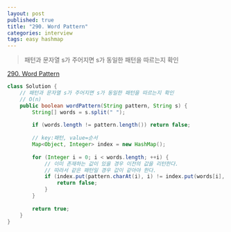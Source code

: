 ```yaml
---
layout: post
published: true
title: "290. Word Pattern"
categories: interview
tags: easy hashmap
---
```


> 패턴과 문자열 s가 주어지면 s가 동일한 패턴을 따르는지 확인

[290. Word Pattern](https://leetcode.com/problems/word-pattern/)

```java
class Solution {
    // 패턴과 문자열 s가 주어지면 s가 동일한 패턴을 따르는지 확인
    // O(n)
    public boolean wordPattern(String pattern, String s) {
        String[] words = s.split(" ");
        
        if (words.length != pattern.length()) return false;
        
        // key:패턴, value=순서
        Map<Object, Integer> index = new HashMap();
        
        for (Integer i = 0; i < words.length; ++i) {
            // 이미 존재하는 값이 있을 경우 이전의 값을 리턴한다.
            // 따라서 같은 패턴일 경우 값이 같아야 한다. 
            if (index.put(pattern.charAt(i), i) != index.put(words[i], i)) {
                return false;
            }
        }
            
        return true;   
    }
}
```
